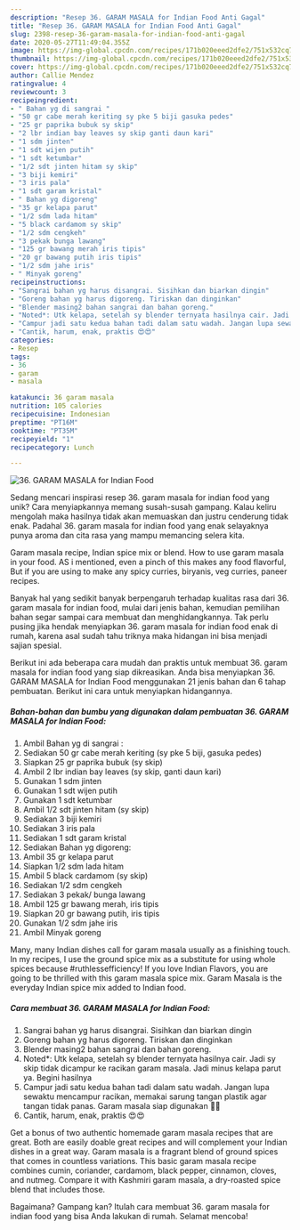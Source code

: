 ```yaml
---
description: "Resep 36. GARAM MASALA for Indian Food Anti Gagal"
title: "Resep 36. GARAM MASALA for Indian Food Anti Gagal"
slug: 2398-resep-36-garam-masala-for-indian-food-anti-gagal
date: 2020-05-27T11:49:04.355Z
image: https://img-global.cpcdn.com/recipes/171b020eeed2dfe2/751x532cq70/36-garam-masala-for-indian-food-foto-resep-utama.jpg
thumbnail: https://img-global.cpcdn.com/recipes/171b020eeed2dfe2/751x532cq70/36-garam-masala-for-indian-food-foto-resep-utama.jpg
cover: https://img-global.cpcdn.com/recipes/171b020eeed2dfe2/751x532cq70/36-garam-masala-for-indian-food-foto-resep-utama.jpg
author: Callie Mendez
ratingvalue: 4
reviewcount: 3
recipeingredient:
- " Bahan yg di sangrai "
- "50 gr cabe merah keriting sy pke 5 biji gasuka pedes"
- "25 gr paprika bubuk sy skip"
- "2 lbr indian bay leaves sy skip ganti daun kari"
- "1 sdm jinten"
- "1 sdt wijen putih"
- "1 sdt ketumbar"
- "1/2 sdt jinten hitam sy skip"
- "3 biji kemiri"
- "3 iris pala"
- "1 sdt garam kristal"
- " Bahan yg digoreng"
- "35 gr kelapa parut"
- "1/2 sdm lada hitam"
- "5 black cardamom sy skip"
- "1/2 sdm cengkeh"
- "3 pekak bunga lawang"
- "125 gr bawang merah iris tipis"
- "20 gr bawang putih iris tipis"
- "1/2 sdm jahe iris"
- " Minyak goreng"
recipeinstructions:
- "Sangrai bahan yg harus disangrai. Sisihkan dan biarkan dingin"
- "Goreng bahan yg harus digoreng. Tiriskan dan dinginkan"
- "Blender masing2 bahan sangrai dan bahan goreng."
- "Noted*: Utk kelapa, setelah sy blender ternyata hasilnya cair. Jadi sy skip tidak dicampur ke racikan garam masala. Jadi minus kelapa parut ya. Begini hasilnya"
- "Campur jadi satu kedua bahan tadi dalam satu wadah. Jangan lupa sewaktu mencampur racikan, memakai sarung tangan plastik agar tangan tidak panas. Garam masala siap digunakan 🥰🥰"
- "Cantik, harum, enak, praktis 😍😍"
categories:
- Resep
tags:
- 36
- garam
- masala

katakunci: 36 garam masala 
nutrition: 105 calories
recipecuisine: Indonesian
preptime: "PT16M"
cooktime: "PT35M"
recipeyield: "1"
recipecategory: Lunch

---
```



![36. GARAM MASALA for Indian Food](https://img-global.cpcdn.com/recipes/171b020eeed2dfe2/751x532cq70/36-garam-masala-for-indian-food-foto-resep-utama.jpg)

Sedang mencari inspirasi resep 36. garam masala for indian food yang unik? Cara menyiapkannya memang susah-susah gampang. Kalau keliru mengolah maka hasilnya tidak akan memuaskan dan justru cenderung tidak enak. Padahal 36. garam masala for indian food yang enak selayaknya punya aroma dan cita rasa yang mampu memancing selera kita.

Garam masala recipe, Indian spice mix or blend. How to use garam masala in your food. AS i mentioned, even a pinch of this makes any food flavorful, But if you are using to make any spicy curries, biryanis, veg curries, paneer recipes.

Banyak hal yang sedikit banyak berpengaruh terhadap kualitas rasa dari 36. garam masala for indian food, mulai dari jenis bahan, kemudian pemilihan bahan segar sampai cara membuat dan menghidangkannya. Tak perlu pusing jika hendak menyiapkan 36. garam masala for indian food enak di rumah, karena asal sudah tahu triknya maka hidangan ini bisa menjadi sajian spesial.


Berikut ini ada beberapa cara mudah dan praktis untuk membuat 36. garam masala for indian food yang siap dikreasikan. Anda bisa menyiapkan 36. GARAM MASALA for Indian Food menggunakan 21 jenis bahan dan 6 tahap pembuatan. Berikut ini cara untuk menyiapkan hidangannya.

<!--inarticleads1-->

##### Bahan-bahan dan bumbu yang digunakan dalam pembuatan 36. GARAM MASALA for Indian Food:

1. Ambil  Bahan yg di sangrai :
1. Sediakan 50 gr cabe merah keriting (sy pke 5 biji, gasuka pedes)
1. Siapkan 25 gr paprika bubuk (sy skip)
1. Ambil 2 lbr indian bay leaves (sy skip, ganti daun kari)
1. Gunakan 1 sdm jinten
1. Gunakan 1 sdt wijen putih
1. Gunakan 1 sdt ketumbar
1. Ambil 1/2 sdt jinten hitam (sy skip)
1. Sediakan 3 biji kemiri
1. Sediakan 3 iris pala
1. Sediakan 1 sdt garam kristal
1. Sediakan  Bahan yg digoreng:
1. Ambil 35 gr kelapa parut
1. Siapkan 1/2 sdm lada hitam
1. Ambil 5 black cardamom (sy skip)
1. Sediakan 1/2 sdm cengkeh
1. Sediakan 3 pekak/ bunga lawang
1. Ambil 125 gr bawang merah, iris tipis
1. Siapkan 20 gr bawang putih, iris tipis
1. Gunakan 1/2 sdm jahe iris
1. Ambil  Minyak goreng


Many, many Indian dishes call for garam masala usually as a finishing touch. In my recipes, I use the ground spice mix as a substitute for using whole spices because #ruthlessefficiency! If you love Indian Flavors, you are going to be thrilled with this garam masala spice mix. Garam Masala is the everyday Indian spice mix added to Indian food. 

<!--inarticleads2-->

##### Cara membuat 36. GARAM MASALA for Indian Food:

1. Sangrai bahan yg harus disangrai. Sisihkan dan biarkan dingin
1. Goreng bahan yg harus digoreng. Tiriskan dan dinginkan
1. Blender masing2 bahan sangrai dan bahan goreng.
1. Noted*: Utk kelapa, setelah sy blender ternyata hasilnya cair. Jadi sy skip tidak dicampur ke racikan garam masala. Jadi minus kelapa parut ya. Begini hasilnya
1. Campur jadi satu kedua bahan tadi dalam satu wadah. Jangan lupa sewaktu mencampur racikan, memakai sarung tangan plastik agar tangan tidak panas. Garam masala siap digunakan 🥰🥰
1. Cantik, harum, enak, praktis 😍😍


Get a bonus of two authentic homemade garam masala recipes that are great. Both are easily doable great recipes and will complement your Indian dishes in a great way. Garam masala is a fragrant blend of ground spices that comes in countless variations. This basic garam masala recipe combines cumin, coriander, cardamom, black pepper, cinnamon, cloves, and nutmeg. Compare it with Kashmiri garam masala, a dry-roasted spice blend that includes those. 

Bagaimana? Gampang kan? Itulah cara membuat 36. garam masala for indian food yang bisa Anda lakukan di rumah. Selamat mencoba!
